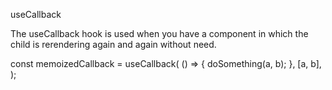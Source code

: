 useCallback

The useCallback hook is used when you have a component in which the child is rerendering again and again without need.

const memoizedCallback = useCallback(
() => {
doSomething(a, b);
},
[a, b],
);
